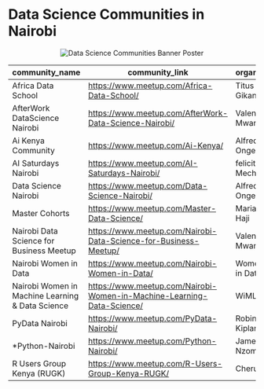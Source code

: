 # Data Science Communities in Nairobi

<center><img src="https://lh3.googleusercontent.com/RWTQHee4xWqdPC5kfoZoU0YcuuDJuwrT_hzUXGwBxxlEEG4B2d6yHQadVqyopoB71dtUS8SC5wmXZynHjOkF7JFnw-WLGu5ZbA5BqDsSt4k4_XZnzEDHQLsfumUegSgGde9GXhbFWrGkW2I_ciNFNy3lQeqNUmAGo2-fjLUWrFyzp4uCcYv__7cHEOXD77XxUnG0wIP8UDSedC5uTN-dN4BOr427JxRDSPLoj5zu1IpzU9HpT9oVqvO2Zrl_dlwdDCV-y4AdksM9hTLoLyASw9YSPwWC6yKK_7ixcSoGS7gGknlCbRPGaKlL4TclVVCmyRo0AbqzSuE2W0kYtf_ulyZPkvsvGh0ZmuQAMT67YtD_zoxgxnK2mZrwleF4zLPsGpGXAoxzBTmuQ38dRyy_oWcop50sKhf_gJHpqtzb7c1TMh_tF8-RilxZr8CfTwD_kjO4HWNka_JEt9-JSbUmW73JarSLPF9tpKhrCmY-pO95nNsRcToa8q3OtXDEe4_8OYERqlX93Q-7IykhPVS2_dWAJYEHgNTd-tdBmizQN3A0DKNuDZ4uZkVYBGUCuifNw_jOQhnW8Gb8BUxKxVDr-gOLuhb_zprYiDOTnYcyaFOlmiv5QogNveFMPl9LV-u6jyVMJEWGSBtEjOdXcQDCIH3ck1RLq1FNpGJioeyIPvh_PfAAo9iGvU3NEMrAlA=w440-h220-no?authuser=0" alt="Data Science Communities Banner Poster"></center>

|community_name|community_link|organizer|
|--------------|---------------|--------|
|Africa Data School|<a href="https://www.meetup.com/Africa-Data-School/">https://www.meetup.com/Africa-Data-School/</a>|Titus Gikandi|
|AfterWork DataScience Nairobi|<a href="https://www.meetup.com/AfterWork-Data-Science-Nairobi/">https://www.meetup.com/AfterWork-Data-Science-Nairobi/</a>|Valentine Mwangi|
|Ai Kenya Community|<a href="https://www.meetup.com/Ai-Kenya/">https://www.meetup.com/Ai-Kenya/</a>|Alfred Ongere|
|AI Saturdays Nairobi|<a href="https://www.meetup.com/AI-Saturdays-Nairobi/">https://www.meetup.com/AI-Saturdays-Nairobi/</a>|felicity Mecha|
|Data Science Nairobi|<a href="https://www.meetup.com/Data-Science-Nairobi/ ">https://www.meetup.com/Data-Science-Nairobi/</a>|Alfred Ongere|
|Master Cohorts|<a href="https://www.meetup.com/Master-Data-Science/">https://www.meetup.com/Master-Data-Science/</a>|Mariam Haji|
|Nairobi Data Science for Business Meetup|<a href="https://www.meetup.com/Nairobi-Data-Science-for-Business-Meetup/">https://www.meetup.com/Nairobi-Data-Science-for-Business-Meetup/</a>|Valentine Mwangi|
|Nairobi Women in Data|<a href="https://www.meetup.com/Nairobi-Women-in-Data/">https://www.meetup.com/Nairobi-Women-in-Data/</a>|Women in Data|
|Nairobi Women in Machine Learning & Data Science|<a href="https://www.meetup.com/Nairobi-Women-in-Machine-Learning-Data-Science/">https://www.meetup.com/Nairobi-Women-in-Machine-Learning-Data-Science/</a>|WiMLDS|
|PyData Nairobi|<a href="https://www.meetup.com/PyData-Nairobi/">https://www.meetup.com/PyData-Nairobi/</a>|Robin Kiplangat|
|\*Python-Nairobi|<a href="https://www.meetup.com/Python-Nairobi/">https://www.meetup.com/Python-Nairobi/</a>|James Nzomo|
|R Users Group Kenya (RUGK)|<a href="https://www.meetup.com/R-Users-Group-Kenya-RUGK/">https://www.meetup.com/R-Users-Group-Kenya-RUGK/</a>|Cheruiyot|

